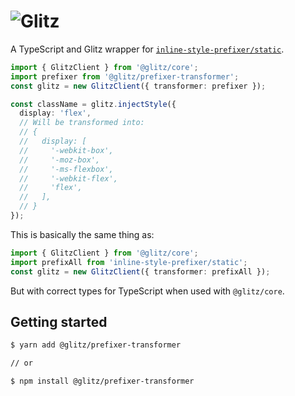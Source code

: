 # ![Glitz](https://github.com/frenic/glitz/raw/master/glitz.svg?sanitize=true)

A TypeScript and Glitz wrapper for [`inline-style-prefixer/static`](https://github.com/rofrischmann/inline-style-prefixer).

```ts
import { GlitzClient } from '@glitz/core';
import prefixer from '@glitz/prefixer-transformer';
const glitz = new GlitzClient({ transformer: prefixer });

const className = glitz.injectStyle({
  display: 'flex',
  // Will be transformed into:
  // {
  //   display: [
  //     '-webkit-box',
  //     '-moz-box',
  //     '-ms-flexbox',
  //     '-webkit-flex',
  //     'flex',
  //   ],
  // }
});
```

This is basically the same thing as:

```ts
import { GlitzClient } from '@glitz/core';
import prefixAll from 'inline-style-prefixer/static';
const glitz = new GlitzClient({ transformer: prefixAll });
```

But with correct types for TypeScript when used with `@glitz/core`.

## Getting started

```bash
$ yarn add @glitz/prefixer-transformer

// or

$ npm install @glitz/prefixer-transformer
```
